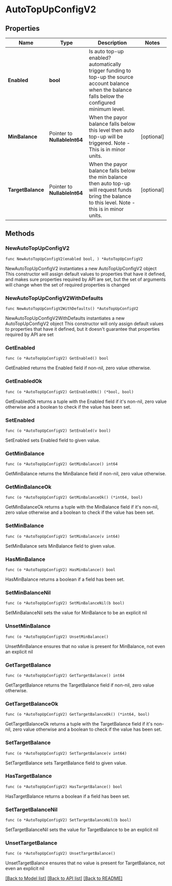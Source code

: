 # AutoTopUpConfigV2

## Properties

Name | Type | Description | Notes
------------ | ------------- | ------------- | -------------
**Enabled** | **bool** | Is auto top-up enabled? automatically trigger funding to top-up the source account balance when the balance falls below the configured minimum level. | 
**MinBalance** | Pointer to **NullableInt64** | When the payor balance falls below this level then auto top-up will be triggered. Note - This is in minor units. | [optional] 
**TargetBalance** | Pointer to **NullableInt64** | When the payor balance falls below the min balance then auto top-up will request funds bring the balance to this level. Note - this is in minor units. | [optional] 

## Methods

### NewAutoTopUpConfigV2

`func NewAutoTopUpConfigV2(enabled bool, ) *AutoTopUpConfigV2`

NewAutoTopUpConfigV2 instantiates a new AutoTopUpConfigV2 object
This constructor will assign default values to properties that have it defined,
and makes sure properties required by API are set, but the set of arguments
will change when the set of required properties is changed

### NewAutoTopUpConfigV2WithDefaults

`func NewAutoTopUpConfigV2WithDefaults() *AutoTopUpConfigV2`

NewAutoTopUpConfigV2WithDefaults instantiates a new AutoTopUpConfigV2 object
This constructor will only assign default values to properties that have it defined,
but it doesn't guarantee that properties required by API are set

### GetEnabled

`func (o *AutoTopUpConfigV2) GetEnabled() bool`

GetEnabled returns the Enabled field if non-nil, zero value otherwise.

### GetEnabledOk

`func (o *AutoTopUpConfigV2) GetEnabledOk() (*bool, bool)`

GetEnabledOk returns a tuple with the Enabled field if it's non-nil, zero value otherwise
and a boolean to check if the value has been set.

### SetEnabled

`func (o *AutoTopUpConfigV2) SetEnabled(v bool)`

SetEnabled sets Enabled field to given value.


### GetMinBalance

`func (o *AutoTopUpConfigV2) GetMinBalance() int64`

GetMinBalance returns the MinBalance field if non-nil, zero value otherwise.

### GetMinBalanceOk

`func (o *AutoTopUpConfigV2) GetMinBalanceOk() (*int64, bool)`

GetMinBalanceOk returns a tuple with the MinBalance field if it's non-nil, zero value otherwise
and a boolean to check if the value has been set.

### SetMinBalance

`func (o *AutoTopUpConfigV2) SetMinBalance(v int64)`

SetMinBalance sets MinBalance field to given value.

### HasMinBalance

`func (o *AutoTopUpConfigV2) HasMinBalance() bool`

HasMinBalance returns a boolean if a field has been set.

### SetMinBalanceNil

`func (o *AutoTopUpConfigV2) SetMinBalanceNil(b bool)`

 SetMinBalanceNil sets the value for MinBalance to be an explicit nil

### UnsetMinBalance
`func (o *AutoTopUpConfigV2) UnsetMinBalance()`

UnsetMinBalance ensures that no value is present for MinBalance, not even an explicit nil
### GetTargetBalance

`func (o *AutoTopUpConfigV2) GetTargetBalance() int64`

GetTargetBalance returns the TargetBalance field if non-nil, zero value otherwise.

### GetTargetBalanceOk

`func (o *AutoTopUpConfigV2) GetTargetBalanceOk() (*int64, bool)`

GetTargetBalanceOk returns a tuple with the TargetBalance field if it's non-nil, zero value otherwise
and a boolean to check if the value has been set.

### SetTargetBalance

`func (o *AutoTopUpConfigV2) SetTargetBalance(v int64)`

SetTargetBalance sets TargetBalance field to given value.

### HasTargetBalance

`func (o *AutoTopUpConfigV2) HasTargetBalance() bool`

HasTargetBalance returns a boolean if a field has been set.

### SetTargetBalanceNil

`func (o *AutoTopUpConfigV2) SetTargetBalanceNil(b bool)`

 SetTargetBalanceNil sets the value for TargetBalance to be an explicit nil

### UnsetTargetBalance
`func (o *AutoTopUpConfigV2) UnsetTargetBalance()`

UnsetTargetBalance ensures that no value is present for TargetBalance, not even an explicit nil

[[Back to Model list]](../README.md#documentation-for-models) [[Back to API list]](../README.md#documentation-for-api-endpoints) [[Back to README]](../README.md)


